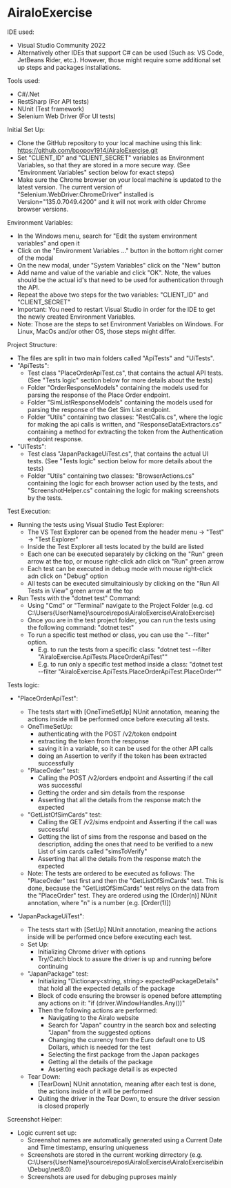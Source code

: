 # AiraloExercise

IDE used:
 - Visual Studio Community 2022 
 - Alternatively other IDEs that support C# can be used (Such as: VS Code, JetBeans Rider, etc.). However, those might require some additional set up steps and packages installations.

Tools used:
 - C#/.Net
 - RestSharp (For API tests)
 - NUnit (Test framework)
 - Selenium Web Driver (For UI tests)

Initial Set Up:
 - Clone the GitHub repository to your local machine using this link: https://github.com/bpopov1914/AiraloExercise.git
 - Set "CLIENT_ID" and "CLIENT_SECRET" variables as Environment Variables, so that they are stored in a more secure way. (See "Environment Variables" section below for exact steps)
 - Make sure  the Chrome browser on your local machine is updated to the latest version. The current version of "Selenium.WebDriver.ChromeDriver" installed is Version="135.0.7049.4200" and it will not work with older Chrome browser versions.

Environment Variables:
 - In the Windows menu, search for "Edit the system environment variables" and open it
 - Click on the "Environment Variables ..." button in the bottom right corner of the modal
 - On the new modal, under "System Variables" click on the "New" button
 - Add name and value of the variable and click "OK". Note, the values should be the actual id's that need to be used for authentication through the API.
 - Repeat the above two steps for the two variables: "CLIENT_ID" and "CLIENT_SECRET"
 - Important: You need to restart Visual Studio in order for the IDE to get the newly created Environment Variables.
 - Note: Those are the steps to set Environment Variables on Windows. For Linux, MacOs and/or other OS, those steps might differ.

Project Structure:
 - The files are split in two main folders called "ApiTests" and "UiTests".
 - "ApiTests":
	- Test class "PlaceOrderApiTest.cs", that contains the actual API tests. (See "Tests logic" section below for more details about the tests)
	- Folder "OrderResponseModels" containing the models used for parsing the response of the Place Order endpoint.
	- Folder "SimListResponseModels" containing the models used for parsing the response of the Get Sim List endpoint.
	- Folder "Utils" containing two classes: "RestCalls.cs", where the logic for making the api calls is written, and "ResponseDataExtractors.cs" containing a method for extracting the token from the Authentication endpoint response.
 - "UiTests":
	- Test class "JapanPackageUiTest.cs", that contains the actual UI tests. (See "Tests logic" section below for more details about the tests)
	- Folder "Utils" containing two classes: "BrowserActions.cs" containing the logic for each browser action used by the tests, and "ScreenshotHelper.cs" containing the logic for making screenshots by the tests.

Test Execution:
 - Running the tests using Visual Studio Test Explorer:
	- The VS Test Explorer can be opened from the header menu -> "Test" -> "Test Explorer"
	- Inside the Test Explorer all tests located by the build are listed
	- Each one can be executed separately by clicking on the "Run" green arrow at the top, or mouse right-click adn click on "Run" green arrow
	- Each test can be executed in debug mode with mouse right-click adn click on "Debug" option
	- All tests can be executed simultainiously by clicking on the "Run All Tests in View" green arrow at the top
 - Run Tests with the "dotnet test" Command:
	- Using "Cmd" or "Terminal" navigate to the Project Folder (e.g. cd C:\Users\{UserName}\source\repos\AiraloExercise\AiraloExercise\)
	- Once you are in the test project folder, you can run the tests using the following command: "dotnet test"
	- To run a specific test method or class, you can use the "--filter" option.
		- E.g. to run the tests from a specific class: "dotnet test --filter "AiraloExercise.ApiTests.PlaceOrderApiTest""
		- E.g. to run only a specific test method inside a class: "dotnet test --filter "AiraloExercise.ApiTests.PlaceOrderApiTest.PlaceOrder""
	
Tests logic:
 - "PlaceOrderApiTest":
	- The tests start with [OneTimeSetUp] NUnit annotation, meaning the actions inside will be performed once before executing all tests.
	- OneTimeSetUp:
		- authenticating with the POST /v2/token endpoint
		- extracting the token from the response
		- saving it in a variable, so it can be used for the other API calls
		- doing an Assertion to verify if the token has been extracted successfully
	- "PlaceOrder" test:
		- Calling the POST /v2/orders endpoint and Asserting if the call was successful
		- Getting the order and sim details from the response
		- Asserting that all the details from the response match the expected
	- "GetListOfSimCards" test:
		- Calling the GET /v2/sims endpoint and Asserting if the call was successful
		- Getting the list of sims from the response and based on the description, adding the ones that need to be verified to a new List of sim cards called "simsToVerify"
		- Asserting that all the details from the response match the expected
	- Note: The tests are ordered to be executed as follows: The "PlaceOrder" test first and then the "GetListOfSimCards" test. This is done, because the "GetListOfSimCards" test relys on the data from the "PlaceOrder" test. They are ordered using the [Order(n)] NUnit annotation, where "n" is a number (e.g. [Order(1)])

 - "JapanPackageUiTest":
	- The tests start with [SetUp] NUnit annotation, meaning the actions inside will be performed once before executing each test.
	- Set Up:
		- Initializing Chrome driver with options
		- Try/Catch block to assure the driver is up and running before continuing
	- "JapanPackage" test:
		- Initializing "Dictionary<string, string> expectedPackageDetails" that hold all the expected details of the package
		- Block of code ensuring the browser is opened before attempting any actions on it: "if (driver.WindowHandles.Any())"
		- Then the following actions are performed:
			- Navigating to the Airalo website
			- Search for "Japan" country in the search box and selecting "Japan" from the suggested options
			- Changing the currency from the Euro default one to US Dollars, which is needed for the test
			- Selecting the first package from the Japan packages
			- Getting all the details of the package
			- Asserting each package detail is as expected
	- Tear Down:
		- [TearDown] NUnit annotation, meaning after each test is done, the actions inside of it will be performed
		- Quiting the driver in the Tear Down, to ensure the driver session is closed properly
		
Screenshot Helper:
 - Logic current set up:
	- Screenshot names are automatically generated using a Current Date and Time timestamp, ensuring uniqueness
	- Screenshots are stored in the current working dirrectory (e.g. C:\Users\{UserName}\source\repos\AiraloExercise\AiraloExercise\bin\Debug\net8.0)
	- Screenshots are used for debuging puproses mainly